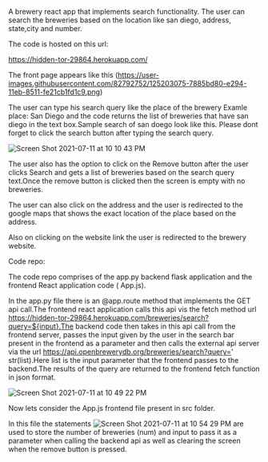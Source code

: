 A brewery react app that implements search functionality.
The user can search the breweries based on the location like san diego, address, state,city and number.

The code is hosted on this url:

https://hidden-tor-29864.herokuapp.com/

The front page appears like this 
(https://user-images.githubusercontent.com/82792752/125203075-7885bd80-e294-11eb-8511-fe21cb1fd1c9.png)

The user can type his search query like the place of the brewery Examle place: San Diego and the code returns the list of breweries that have san diego in the text box.Sample search of san doego look like this. Please dont forget to click the search button after typing the search query.

![Screen Shot 2021-07-11 at 10 10 43 PM](https://user-images.githubusercontent.com/82792752/125203133-dc0feb00-e294-11eb-8d12-a56d28b56b64.png)

The user also has the option to click on the Remove button after the user clicks Search and gets a list of breweries based on the search query text.Once the remove button is clicked then the screen is empty with no breweries.

The user can also click on the address and the user is redirected to the google maps that shows the exact location of the place based on the address.

Also on clicking on the website link the user is redirected to the brewery website.

Code repo:

The code repo comprises of the app.py backend flask application and the frontend React application code ( App.js).

In the app.py file there is an @app.route method that implements the GET api call.The frontend react application calls this api vis the fetch method url https://hidden-tor-29864.herokuapp.com/breweries/search?query=${input}.The backend code then takes in this api call from the frontend server, passes the input given by the user in the search bar present in the frontend as a parameter and then calls the external api server via the url https://api.openbrewerydb.org/breweries/search?query=' str(list).Here list is the input parameter that the frontend passes to the backend.The results of the query are returned to the frontend fetch function in json format.

![Screen Shot 2021-07-11 at 10 49 22 PM](https://user-images.githubusercontent.com/82792752/125204328-50995880-e29a-11eb-8074-0a24a63a0b95.png)

        
Now lets consider the App.js frontend file present in src folder.

In this file the statements ![Screen Shot 2021-07-11 at 10 54 29 PM](https://user-images.githubusercontent.com/82792752/125204438-fd73d580-e29a-11eb-82d9-b3b4b3a75dba.png) are used to store the number of breweries (num) and input to pass it as a parameter when calling the backend api as well as clearing the screen when the remove button is pressed.






